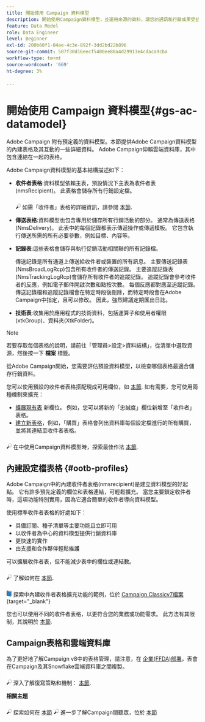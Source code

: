 ```yaml
---
title: 開始使用 Campaign 資料模型
description: 開始使用Campaign資料模型，並運用來源的資料，讓您的通訊和行銷成果受益。
feature: Data Model
role: Data Engineer
level: Beginner
exl-id: 200b60f1-04ae-4c3e-892f-3dd2bd22b896
source-git-commit: 507f30d16eecf5400ee88a4d29913e4cdaca9cba
workflow-type: tm+mt
source-wordcount: '669'
ht-degree: 3%

---
```


# 開始使用 Campaign 資料模型{#gs-ac-datamodel}

Adobe Campaign 附有預定義的資料模型。本節提供Adobe Campaign資料模型的內建表格及其互動的一些詳細資料。 Adobe Campaign仰賴雲端資料庫，其中包含連結在一起的表格。

Adobe Campaign資料模型的基本結構描述如下：

* **收件者表格**:資料模型依賴主表，預設情況下主表為收件者表(nmsRecipient)。 此表格會儲存所有行銷設定檔。

   ![](../assets/do-not-localize/glass.png) 如需「收件者」表格的詳細資訊，請參閱 [本節](#ootb-profiles).

* **傳送表格**:資料模型也包含專用於儲存所有行銷活動的部分。 通常為傳送表格(NmsDelivery)。 此表中的每個記錄都表示傳遞操作或傳遞模板。 它包含執行傳送所需的所有必要參數，例如目標、內容等。

* **記錄表**:這些表格會儲存與執行促銷活動相關聯的所有記錄檔。

   傳送記錄是所有通道上傳送給收件者或裝置的所有訊息。 主要傳送記錄表(NmsBroadLogRcp)包含所有收件者的傳送記錄。
主要追蹤記錄表(NmsTrackingLogRcp)會儲存所有收件者的追蹤記錄。 追蹤記錄會參考收件者的反應，例如電子郵件開啟次數和點按次數。 每個反應都對應至追蹤記錄。
傳送記錄檔和追蹤記錄檔會在特定時段後刪除，而特定時段會在Adobe Campaign中指定，且可以修改。 因此，強烈建議定期匯出日誌。

* **技術表**:收集用於應用程式的技術資料，包括運算子和使用者權限(xtkGroup)、資料夾(XtkFolder)。

>[!NOTE]
>
>若要存取每個表格的說明，請前往「管理員>設定>資料結構」，從清單中選取資源，然後按一下 **檔案** 標籤。

從Adobe Campaign開始，您需要評估預設資料模型，以檢查哪個表格最適合儲存行銷資料。

您可以使用預設的收件者表格搭配現成可用欄位，如 [本節](#ootb-profiles). 如有需要，您可使用兩種機制來擴充：

* [擴展現有表](extend-schema.md) 新欄位。 例如，您可以將新的「忠誠度」欄位新增至「收件者」表格。
* [建立新表格](create-schema.md)，例如，「購買」表格會列出資料庫每個設定檔進行的所有購買，並將其連結至收件者表格。

![](../assets/do-not-localize/glass.png) 在中使用Campaign資料模型時，探索最佳作法 [本節](datamodel-best-practices.md).

## 內建設定檔表格 {#ootb-profiles}

Adobe Campaign中的內建收件者表格(nmsrecipient)是建立資料模型的好起點。 它有許多預先定義的欄位和表格連結，可輕鬆擴充。 當您主要鎖定收件者時，這項功能特別實用，因為它適合簡單的收件者導向資料模型。

使用標準收件者表格的好處如下：

* 具備訂閱、種子清單等主要功能且立即可用
* 以收件者為中心的資料模型提供行銷資料庫
* 更快速的實作
* 由支援和合作夥伴輕鬆維護

可以擴展收件者表，但不能減少表中的欄位或連結數。

![](../assets/do-not-localize/glass.png) 了解如何在 [本節](extend-schema.md).

![](../assets/do-not-localize/book.png) 探索中內建收件者表格擴充功能的範例，位於 [Campaign Classicv7檔案](https://experienceleague.adobe.com/docs/campaign-classic/using/configuring-campaign-classic/editing-schemas/examples-of-schemas-edition.html?lang=en#extending-a-table){target=&quot;_blank&quot;}

您也可以使用不同的收件者表格，以更符合您的業務或功能需求。 此方法有其限制，其說明於 [本節](custom-recipient.md).

## Campaign表格和雲端資料庫

為了更好地了解Campaign v8中的表格管理，請注意，在 [企業(FFDA)部署](../architecture/enterprise-deployment.md)，表會在Campaign及其Snowflake雲端資料庫之間複製。

![](../assets/do-not-localize/glass.png) 深入了解復寫策略和機制： [本節](../architecture/replication.md).

**相關主題**

![](../assets/do-not-localize/glass.png) 探索如何在 [本節](../start/import.md)
![](../assets/do-not-localize/glass.png) 進一步了解Campaign閱聽眾，位於 [本節](../start/audiences.md)
